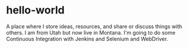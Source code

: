 # hello-world
A place where I store ideas, resources, and share or discuss things with others.
I am from Utah but now live in Montana. I'm going to do some Continuous Integration with Jenkins and Selenium and WebDriver.
